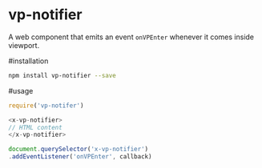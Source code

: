 # vp-notifier

A web component that emits an event `onVPEnter` whenever it comes inside viewport.

#installation

```bash
npm install vp-notifier --save
```
#usage

```js
require('vp-notifer')

<x-vp-notifier>
// HTML content
</x-vp-notifier>

document.querySelector('x-vp-notifier')
.addEventListener('onVPEnter', callback)


```
